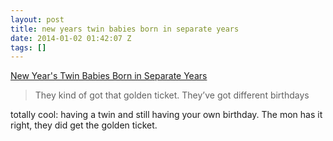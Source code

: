 ```yaml
---
layout: post
title: new years twin babies born in separate years
date: 2014-01-02 01:42:07 Z
tags: []
---
```

[New Year's Twin Babies Born in Separate Years](http://gma.yahoo.com/blogs/abc-blogs/39-twin-babies-born-separate-years-203835701--abc-news-topstories.html)

> They kind of got that golden ticket. They’ve got different birthdays

totally cool: having a twin and still having your own birthday. The mon has it right, they did get the golden ticket.
